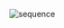 ![sequence](https://user-images.githubusercontent.com/78854021/107877506-ec44b980-6ef2-11eb-88b8-5f0a9bb87228.jpeg)
